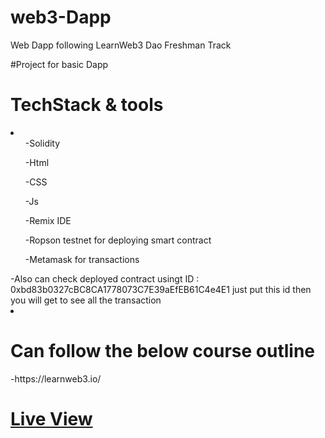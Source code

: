 # web3-Dapp
Web Dapp following LearnWeb3 Dao Freshman Track
 
 #Project for basic Dapp
 
<h1>TechStack & tools</h1>
<li>
<ul>-Solidity</ul>
<ul>-Html</ul>
<ul>-CSS</ul>
<ul>-Js</ul>
<ul>-Remix IDE</ul>
<ul>-Ropson testnet for deploying smart contract</ul>
<ul>-Metamask for transactions</ul>
-Also can check deployed contract usingt ID : 0xbd83b0327cBC8CA1778073C7E39aEfEB61C4e4E1 
just put this id then you will get to see all the transaction
<li>
<h1>Can follow the below course outline</h1>
-https://learnweb3.io/

<h1><a href="https://muhammad-waqar-uit.github.io/web3-Dapp/" title='linktoliveview'>Live View</a></h1>
